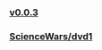 ### [v0.0.3](https://github.com/littleflute/great-course33/edit/master/README.md)
### [ScienceWars/dvd1](ScienceWars/dvd1)

